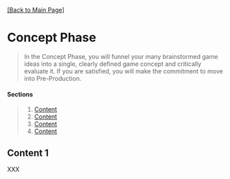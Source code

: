 [[Back to Main Page]](README.md)

# Concept Phase

> In the Concept Phase, you will funnel your many brainstormed game ideas into a single, clearly defined game concept and critically evaluate it. If you are satisfied, you will make the commitment to move into Pre-Production.

#### Sections
> 1. [Content](#)
> 2. [Content](#)
> 3. [Content](#)
> 4. [Content](#)

<a name="content-1"></a>
## Content 1

XXX